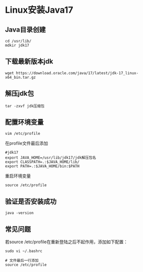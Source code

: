 # Linux安装Java17

## Java目录创建
```shell
cd /usr/lib/
mdkir jdk17
```

## 下载最新版本jdk
```shell
wget https://download.oracle.com/java/17/latest/jdk-17_linux-x64_bin.tar.gz
```

## 解压jdk包
```shell
tar -zxvf jdk压缩包
```

## 配置环境变量
```shell
vim /etc/profile
```

在profile文件最后添加
```shell
#jdk17
export JAVA_HOME=/usr/lib/jdk17/jdk解压包名
export CLASSPATH=.:$JAVA_HOME/lib/
export PATH=.:$JAVA_HOME/bin:$PATH
```

重启环境变量
```shell
source /etc/profile 
```

## 验证是否安装成功
```shell
java -version
```

## 常见问题
若source /etc/profile在重新登陆之后不起作用，添加如下配置：
```shell
sudo vi ~/.bashrc

# 文件最后一行添加
source /etc/profile
```